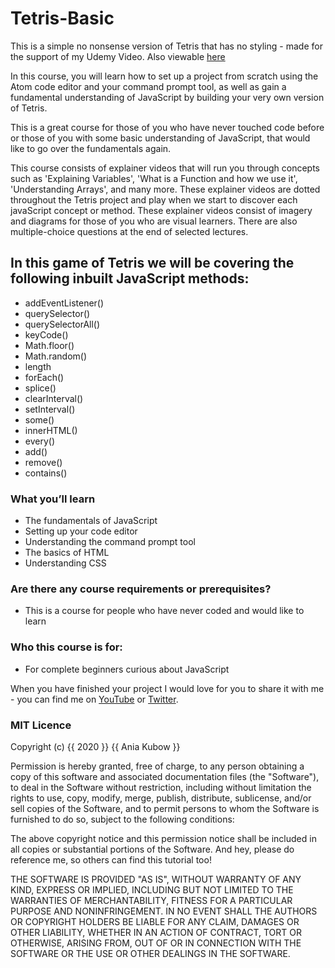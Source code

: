 # Tetris-Basic
This is a simple no nonsense version of Tetris that has no styling - made for the support of my Udemy Video.  Also viewable [here](https://youtu.be/w1JJfK09ujQ)


In this course, you will learn how to set up a project from scratch using the Atom code editor and your command prompt tool, as well as gain a fundamental understanding of JavaScript by building your very own version of Tetris.

This is a great course for those of you who have never touched code before or those of you with some basic understanding of JavaScript, that would like to go over the fundamentals again.

This course consists of explainer videos that will run you through concepts such as 'Explaining Variables', 'What is a Function and how we use it', 'Understanding Arrays', and many more. These explainer videos are dotted throughout the Tetris project and play when we start to discover each javaScript concept or method. These explainer videos consist of imagery and diagrams for those of you who are visual learners. There are also multiple-choice questions at the end of selected lectures.



## In this game of Tetris we will be covering the following inbuilt JavaScript methods:

* addEventListener()
* querySelector()
* querySelectorAll()
* keyCode()
* Math.floor()
* Math.random()
* length
* forEach()
* splice()
* clearInterval()
* setInterval()
* some()
* innerHTML()
* every()
* add()
* remove()
* contains()

### What you’ll learn
* The fundamentals of JavaScript
* Setting up your code editor
* Understanding the command prompt tool
* The basics of HTML
* Understanding CSS

### Are there any course requirements or prerequisites?
* This is a course for people who have never coded and would like to learn

### Who this course is for:
* For complete beginners curious about JavaScript

When you have finished your project I would love for you to share it with me - you can find me on [YouTube](https://www.youtube.com/channel/UC5DNytAJ6_FISueUfzZCVsw)  or [Twitter](https://www.twitter.com/ania_kubow). 


### MIT Licence

Copyright (c) {{ 2020 }} {{ Ania Kubow }}

Permission is hereby granted, free of charge, to any person obtaining a copy
of this software and associated documentation files (the "Software"), to deal
in the Software without restriction, including without limitation the rights
to use, copy, modify, merge, publish, distribute, sublicense, and/or sell
copies of the Software, and to permit persons to whom the Software is
furnished to do so, subject to the following conditions:

The above copyright notice and this permission notice shall be included in all
copies or substantial portions of the Software. And hey, please do reference me,
so others can find this tutorial too!

THE SOFTWARE IS PROVIDED "AS IS", WITHOUT WARRANTY OF ANY KIND,
EXPRESS OR IMPLIED, INCLUDING BUT NOT LIMITED TO THE WARRANTIES OF
MERCHANTABILITY, FITNESS FOR A PARTICULAR PURPOSE AND NONINFRINGEMENT.
IN NO EVENT SHALL THE AUTHORS OR COPYRIGHT HOLDERS BE LIABLE FOR ANY CLAIM,
DAMAGES OR OTHER LIABILITY, WHETHER IN AN ACTION OF CONTRACT, TORT OR
OTHERWISE, ARISING FROM, OUT OF OR IN CONNECTION WITH THE SOFTWARE OR THE USE
OR OTHER DEALINGS IN THE SOFTWARE.
